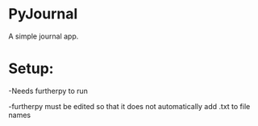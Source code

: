 # PyJournal
A simple journal app.

# Setup:

-Needs furtherpy to run

-furtherpy must be edited so that it does not automatically add .txt to file names
